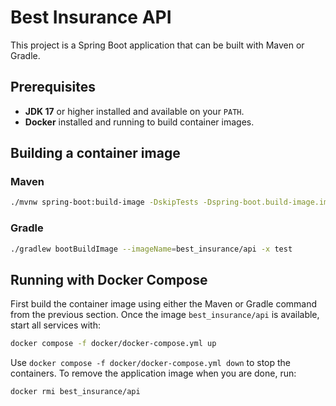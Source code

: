 # Best Insurance API

This project is a Spring Boot application that can be built with Maven or Gradle.

## Prerequisites

- **JDK 17** or higher installed and available on your `PATH`.
- **Docker** installed and running to build container images.

## Building a container image

### Maven

```bash
./mvnw spring-boot:build-image -DskipTests -Dspring-boot.build-image.imageName=best_insurance/api
```

### Gradle

```bash
./gradlew bootBuildImage --imageName=best_insurance/api -x test
```

## Running with Docker Compose

First build the container image using either the Maven or Gradle command from the previous section. Once the image `best_insurance/api` is available, start all services with:

```bash
docker compose -f docker/docker-compose.yml up
```

Use `docker compose -f docker/docker-compose.yml down` to stop the containers. To remove the application image when you are done, run:

```bash
docker rmi best_insurance/api
```

